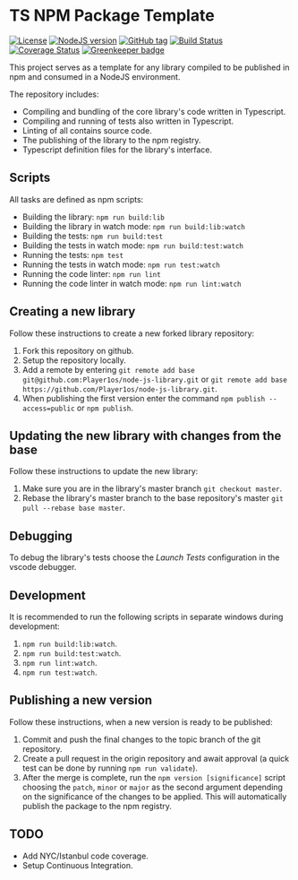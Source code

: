 # TS NPM Package Template

[![License](https://img.shields.io/github/license/Player1os/ts-npm-package-template.svg)](https://github.com/Player1os/ts-npm-package-template/blob/master/LICENSE)
[![NodeJS version](https://img.shields.io/node/v/@player1os/ts-npm-package-template.svg?label=node%20version)](https://nodejs.org/dist/v10.6.0/)
[![GitHub tag](https://img.shields.io/github/tag/Player1os/ts-npm-package-template.svg?label=version)](https://github.com/Player1os/ts-npm-package-template/releases)
[![Build Status](https://travis-ci.org/Player1os/ts-npm-package-template.svg?branch=master)](https://travis-ci.org/Player1os/ts-npm-package-template)
[![Coverage Status](https://img.shields.io/coveralls/github/Player1os/ts-npm-package-template.svg)](https://coveralls.io/github/Player1os/ts-npm-package-template?branch=master) [![Greenkeeper badge](https://badges.greenkeeper.io/Player1os/ts-npm-package-template.svg)](https://greenkeeper.io/)

This project serves as a template for any library compiled to be published in npm and consumed in a NodeJS environment.

The repository includes:

- Compiling and bundling of the core library's code written in Typescript.
- Compiling and running of tests also written in Typescript.
- Linting of all contains source code.
- The publishing of the library to the npm registry.
- Typescript definition files for the library's interface.

## Scripts

All tasks are defined as npm scripts:

- Building the library: `npm run build:lib`
- Building the library in watch mode: `npm run build:lib:watch`
- Building the tests: `npm run build:test`
- Building the tests in watch mode: `npm run build:test:watch`
- Running the tests: `npm test`
- Running the tests in watch mode: `npm run test:watch`
- Running the code linter: `npm run lint`
- Running the code linter in watch mode: `npm run lint:watch`

## Creating a new library

Follow these instructions to create a new forked library repository:

1. Fork this repository on github.
2. Setup the repository locally.
3. Add a remote by entering `git remote add base git@github.com:Player1os/node-js-library.git`
or `git remote add base https://github.com/Player1os/node-js-library.git`.
4. When publishing the first version enter the command `npm publish --access=public` or `npm publish`.

## Updating the new library with changes from the base

Follow these instructions to update the new library:
1. Make sure you are in the library's master branch `git checkout master`.
2. Rebase the library's master branch to the base repository's master `git pull --rebase base master`.

## Debugging

To debug the library's tests choose the *Launch Tests* configuration in the vscode debugger.

## Development

It is recommended to run the following scripts in separate windows during development:

1. `npm run build:lib:watch`.
2. `npm run build:test:watch`.
3. `npm run lint:watch`.
4. `npm run test:watch`.

## Publishing a new version

Follow these instructions, when a new version is ready to be published:

1. Commit and push the final changes to the topic branch of the git repository.
2. Create a pull request in the origin repository and await approval (a quick test can be done by running `npm run validate`).
3. After the merge is complete, run the `npm version [significance]` script choosing the `patch`, `minor` or `major` as the second argument depending on the significance of the changes to be applied. This will automatically publish the package to the npm registry.

## TODO

- Add NYC/Istanbul code coverage.
- Setup Continuous Integration.
